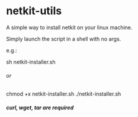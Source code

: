 netkit-utils
============

A simple way to install netkit on your linux machine.

Simply launch the script in a shell with no args.

e.g.: 

sh netkit-installer.sh
###### or
chmod +x netkit-installer.sh
./netkit-installer.sh

##### curl, wget, tar are required